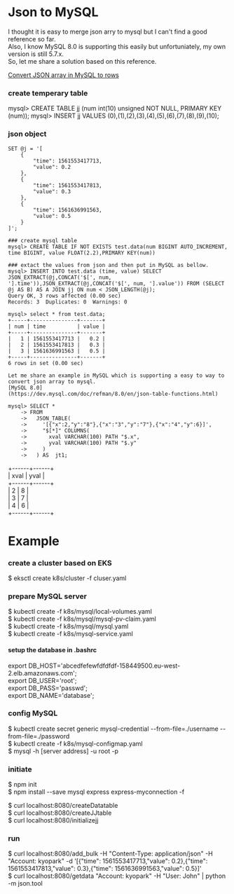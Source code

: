 # Json to MySQL

I thought it is easy to merge json arry to mysql but I can't find a good reference so far.  
Also, I know MySQL 8.0 is supporting this easily but unfortuniately, my own version is still 5.7.x.  
So, let me share a solution based on this reference.   

[Convert JSON array in MySQL to rows](https://stackoverflow.com/questions/39906435/convert-json-array-in-mysql-to-rows)  

### create temperary table
mysql> CREATE TABLE jj (num int(10) unsigned NOT NULL, PRIMARY KEY (num));
mysql> INSERT jj VALUES (0),(1),(2),(3),(4),(5),(6),(7),(8),(9),(10);

### json object  
```
SET @j = '[
    {
        "time": 1561553417713,
        "value": 0.2
    },
    {
        "time": 1561553417813,
        "value": 0.3
    },
    {
        "time": 1561636991563,
        "value": 0.5
    }
]';

### create mysql table
mysql> CREATE TABLE IF NOT EXISTS test.data(num BIGINT AUTO_INCREMENT, time BIGINT, value FLOAT(2.2),PRIMARY KEY(num))

### extact the values from json and then put in MySQL as bellow.
mysql> INSERT INTO test.data (time, value) SELECT JSON_EXTRACT(@j,CONCAT('$[', num, '].time')),JSON_EXTRACT(@j,CONCAT('$[', num, '].value')) FROM (SELECT @j AS B) AS A JOIN jj ON num < JSON_LENGTH(@j);
Query OK, 3 rows affected (0.00 sec)  
Records: 3  Duplicates: 0  Warnings: 0  

mysql> select * from test.data;
+-----+---------------+-------+  
| num | time          | value |  
+-----+---------------+-------+  
|   1 | 1561553417713 |   0.2 |  
|   2 | 1561553417813 |   0.3 |  
|   3 | 1561636991563 |   0.5 |  
+-----+---------------+-------+  
6 rows in set (0.00 sec)  

Let me share an example in MySQL which is supporting a easy to way to convert json array to mysql.  
[MySQL 8.0]  
(https://dev.mysql.com/doc/refman/8.0/en/json-table-functions.html)  

mysql> SELECT *  
    -> FROM  
    ->   JSON_TABLE(  
    ->     '[{"x":2,"y":"8"},{"x":"3","y":"7"},{"x":"4","y":6}]',  
    ->     "$[*]" COLUMNS(  
    ->       xval VARCHAR(100) PATH "$.x",  
    ->       yval VARCHAR(100) PATH "$.y"  
    ->     )
    ->   ) AS  jt1;  
```
+------+------+  
| xval | yval |   
+------+------+  
| 2    | 8    |  
| 3    | 7    |  
| 4    | 6    |  
+------+------+  

# Example
### create a cluster based on EKS  
$ eksctl create k8s/cluster -f cluser.yaml  

### prepare MySQL server
$ kubectl create -f k8s/mysql/local-volumes.yaml  
$ kubectl create -f k8s/mysql/mysql-pv-claim.yaml  
$ kubectl create -f k8s/mysql/mysql.yaml  
$ kubectl create -f k8s/mysql-service.yaml  

#### setup the database in .bashrc  
export DB_HOST='abcedfefewfdfdfdf-158449500.eu-west-2.elb.amazonaws.com';  
export DB_USER='root';  
export DB_PASS='passwd';  
export DB_NAME='database';  

### config MySQL
$ kubectl create secret generic mysql-credential --from-file=./username --from-file=./password  
$ kubectl create -f k8s/mysql-configmap.yaml  
$ mysql -h [server address] -u root -p  

### initiate  
$ npm init  
$ npm install --save mysql express express-myconnection -f  

$ curl localhost:8080/createDatatable  
$ curl localhost:8080/createJJtable  
$ curl localhost:8080/initializejj  

### run  
$ curl localhost:8080/add_bulk -H "Content-Type: application/json" -H "Account: kyopark" -d '[{"time": 1561553417713,"value": 0.2},{"time": 1561553417813,"value": 0.3},{"time": 1561636991563,"value": 0.5}]'  
$ curl localhost:8080/getdata "Account: kyopark" -H "User: John" | python -m json.tool  
